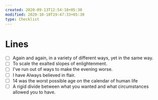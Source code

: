 ```yaml
---
created: 2020-09-13T12:54:18+05:30
modified: 2020-10-10T19:47:33+05:30
type: Checklist
---
```


# Lines

- [ ] Again and again, in a variety of different ways, yet in the same way.
- [ ] To scale the exalted slopes of enlightenment.
- [ ] I've run out of ways to make the evening worse.
- [ ] I have Always believed in flair.
- [ ] 14 was the worst possible age on the calendar of human life
- [ ] A rigid divide between what you wanted and what circumstances allowed you to have.